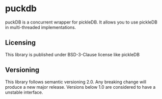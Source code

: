# puckdb

puckDB is a concurrent wrapper for pickleDB. It allows you to use pickleDB in multi-threaded implementations. 

## Licensing

This library is published under BSD-3-Clause license like pickleDB

## Versioning

This library follows semantic versioning 2.0. Any breaking change will produce a new major release. Versions below 1.0 are considered to have a unstable interface.

